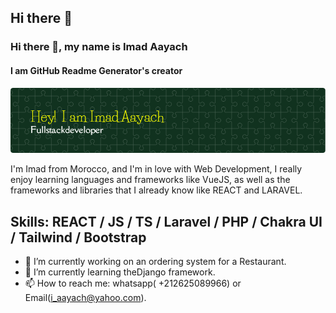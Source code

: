 ## Hi there 👋

 ### Hi there 👋, my name is Imad Aayach
#### I am GitHub Readme Generator's creator
![Header](./github-header-image.png)

I'm Imad from Morocco, and I'm in love with Web Development, I really enjoy learning languages and frameworks like VueJS, as well as the frameworks and libraries that I already know like REACT and LARAVEL.

## Skills: REACT / JS / TS / Laravel / PHP / Chakra UI / Tailwind / Bootstrap

- 🔭 I’m currently working on an ordering system for a Restaurant.
- 🌱 I’m currently learning theDjango framework. 
- 📫 How to reach me: whatsapp( +212625089966) or Email(i_aayach@yahoo.com).




